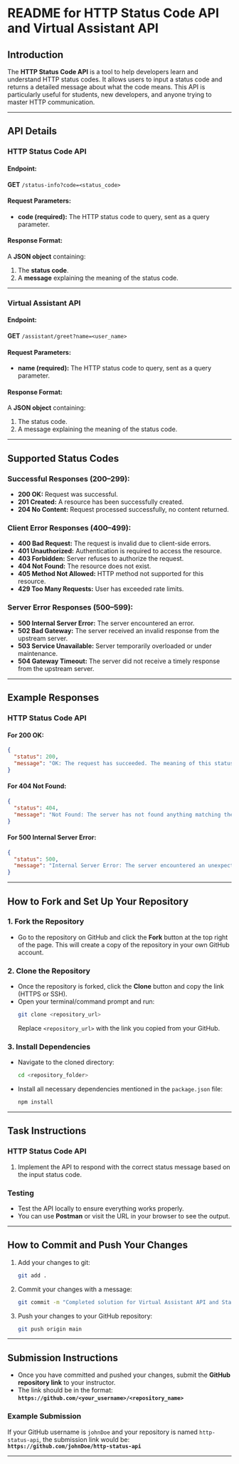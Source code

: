 # **README for HTTP Status Code API and Virtual Assistant API**

## **Introduction**

The **HTTP Status Code API** is a tool to help developers learn and understand HTTP status codes. It allows users to input a status code and returns a detailed message about what the code means. This API is particularly useful for students, new developers, and anyone trying to master HTTP communication.

---

## **API Details**

### **HTTP Status Code API**

#### **Endpoint:**
**GET** `/status-info?code=<status_code>`

#### **Request Parameters:**
- **code (required):** The HTTP status code to query, sent as a query parameter.

#### **Response Format:**
A **JSON object** containing:
1. The **status code**.
2. A **message** explaining the meaning of the status code.

---

### **Virtual Assistant API**

#### **Endpoint:**
**GET** `/assistant/greet?name=<user_name>`

#### **Request Parameters:**
- **name (required):** The HTTP status code to query, sent as a query parameter.

#### **Response Format:**
A **JSON object** containing:
1. The status code.
2. A message explaining the meaning of the status code.

---

## **Supported Status Codes**

### **Successful Responses (200–299):**
- **200 OK:** Request was successful.
- **201 Created:** A resource has been successfully created.
- **204 No Content:** Request processed successfully, no content returned.

### **Client Error Responses (400–499):**
- **400 Bad Request:** The request is invalid due to client-side errors.
- **401 Unauthorized:** Authentication is required to access the resource.
- **403 Forbidden:** Server refuses to authorize the request.
- **404 Not Found:** The resource does not exist.
- **405 Method Not Allowed:** HTTP method not supported for this resource.
- **429 Too Many Requests:** User has exceeded rate limits.

### **Server Error Responses (500–599):**
- **500 Internal Server Error:** The server encountered an error.
- **502 Bad Gateway:** The server received an invalid response from the upstream server.
- **503 Service Unavailable:** Server temporarily overloaded or under maintenance.
- **504 Gateway Timeout:** The server did not receive a timely response from the upstream server.

---

## **Example Responses**

### **HTTP Status Code API**
#### **For 200 OK:**
```json
{
  "status": 200,
  "message": "OK: The request has succeeded. The meaning of this status depends on the HTTP method used."
}
```

#### **For 404 Not Found:**
```json
{
  "status": 404,
  "message": "Not Found: The server has not found anything matching the request URI. This is often caused by a missing page or resource."
}
```

#### **For 500 Internal Server Error:**
```json
{
  "status": 500,
  "message": "Internal Server Error: The server encountered an unexpected condition that prevented it from fulfilling the request."
}
```


---

## **How to Fork and Set Up Your Repository**

### **1. Fork the Repository**
- Go to the repository on GitHub and click the **Fork** button at the top right of the page. This will create a copy of the repository in your own GitHub account.

### **2. Clone the Repository**
- Once the repository is forked, click the **Clone** button and copy the link (HTTPS or SSH).
- Open your terminal/command prompt and run:
  ```bash
  git clone <repository_url>
  ```
  Replace `<repository_url>` with the link you copied from your GitHub.

### **3. Install Dependencies**
- Navigate to the cloned directory:
  ```bash
  cd <repository_folder>
  ```
- Install all necessary dependencies mentioned in the `package.json` file:
  ```bash
  npm install
  ```

---

## **Task Instructions**


### **HTTP Status Code API**
1. Implement the API to respond with the correct status message based on the input status code.

### **Testing**
- Test the API locally to ensure everything works properly.
- You can use **Postman** or visit the URL in your browser to see the output.

---

## **How to Commit and Push Your Changes**

1. Add your changes to git:
   ```bash
   git add .
   ```
2. Commit your changes with a message:
   ```bash
   git commit -m "Completed solution for Virtual Assistant API and Status Code API"
   ```
3. Push your changes to your GitHub repository:
   ```bash
   git push origin main
   ```

---

## **Submission Instructions**

- Once you have committed and pushed your changes, submit the **GitHub repository link** to your instructor.
- The link should be in the format:  
  **`https://github.com/<your_username>/<repository_name>`**

### **Example Submission**
If your GitHub username is `johnDoe` and your repository is named `http-status-api`, the submission link would be:  
**`https://github.com/johnDoe/http-status-api`**

---